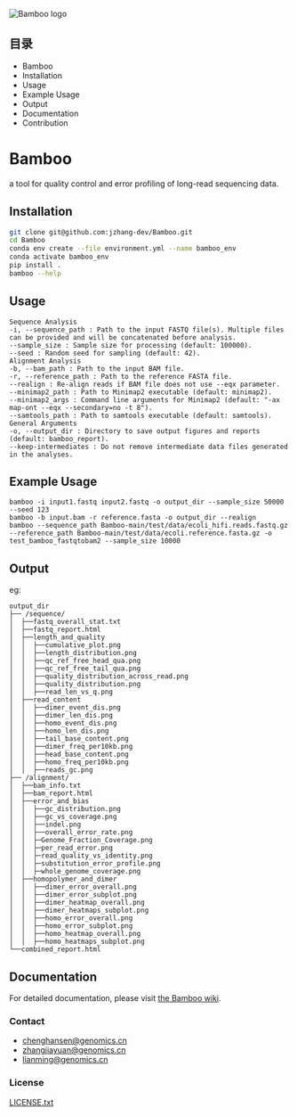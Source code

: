 ![Bamboo logo](https://github.com/CycloneSEQ-Bioinformatics/_Bamboo/blob/chs_branch/bamboo_logo/bamboo_t1.png)

## 目录

- Bamboo
- Installation
- Usage
- Example Usage
- Output
- Documentation
- Contribution

# Bamboo

a tool for quality control and error profiling of long-read sequencing data.


## Installation

```sh
git clone git@github.com:jzhang-dev/Bamboo.git
cd Bamboo
conda env create --file environment.yml --name bamboo_env
conda activate bamboo_env
pip install .
bamboo --help
```

## Usage
```
Sequence Analysis  
-i, --sequence_path : Path to the input FASTQ file(s). Multiple files can be provided and will be concatenated before analysis.  
--sample_size : Sample size for processing (default: 100000).  
--seed : Random seed for sampling (default: 42).  
Alignment Analysis  
-b, --bam_path : Path to the input BAM file.  
-r, --reference_path : Path to the reference FASTA file.  
--realign : Re-align reads if BAM file does not use --eqx parameter.  
--minimap2_path : Path to Minimap2 executable (default: minimap2).  
--minimap2_args : Command line arguments for Minimap2 (default: "-ax map-ont --eqx --secondary=no -t 8").  
--samtools_path : Path to samtools executable (default: samtools).  
General Arguments  
-o, --output_dir : Directory to save output figures and reports (default: bamboo_report).  
--keep-intermediates : Do not remove intermediate data files generated in the analyses.  
```
## Example Usage
```
bamboo -i input1.fastq input2.fastq -o output_dir --sample_size 50000 --seed 123
bamboo -b input.bam -r reference.fasta -o output_dir --realign
bamboo --sequence_path Bamboo-main/test/data/ecoli_hifi.reads.fastq.gz --reference_path Bamboo-main/test/data/ecoli.reference.fasta.gz -o test_bamboo_fastqtobam2 --sample_size 10000
```
## Output
eg:

```
output_dir
├── /sequence/
│  ├──fastq_overall_stat.txt
│  ├──fastq_report.html
│  ├──length_and_quality
│  │  ├──cumulative_plot.png
│  │  ├──length_distribution.png
│  │  ├──qc_ref_free_head_qua.png
│  │  ├──qc_ref_free_tail_qua.png
│  │  ├──quality_distribution_across_read.png
│  │  ├──quality_distribution.png
│  │  ├──read_len_vs_q.png
│  ├──read_content
│  │  ├──dimer_event_dis.png
│  │  ├──dimer_len_dis.png
│  │  ├──homo_event_dis.png
│  │  ├──homo_len_dis.png
│  │  ├──tail_base_content.png
│  │  ├──dimer_freq_per10kb.png
│  │  ├──head_base_content.png
│  │  ├──homo_freq_per10kb.png
│  │  ├──reads_gc.png
├── /alignment/
│  ├──bam_info.txt
│  ├──bam_report.html
│  ├──error_and_bias
│  │  ├──gc_distribution.png
│  │  ├──gc_vs_coverage.png
│  │  ├──indel.png
│  │  ├──overall_error_rate.png
│  │  ├─Genome_Fraction_Coverage.png
│  │  ├─per_read_error.png
│  │  ├─read_quality_vs_identity.png
│  │  ├─substitution_error_profile.png
│  │  ├─whole_genome_coverage.png
│  ├──homopolymer_and_dimer
│  │  ├──dimer_error_overall.png
│  │  ├──dimer_error_subplot.png
│  │  ├──dimer_heatmap_overall.png
│  │  ├──dimer_heatmaps_subplot.png
│  │  ├──homo_error_overall.png
│  │  ├──homo_error_subplot.png
│  │  ├──homo_heatmap_overall.png
│  │  ├──homo_heatmaps_subplot.png
└──combined_report.html

```
## Documentation
For detailed documentation, please visit [the Bamboo wiki](https://github.com/CycloneSEQ-Bioinformatics/figure_github/wiki).



### Contact

- chenghansen@genomics.cn
- zhangjiayuan@genomics.cn
- lianming@genomics.cn


### License

 [LICENSE.txt](https://github.com/CycloneSEQ-Bioinformatics/Bamboo/main/blob/LICENSE.txt)
